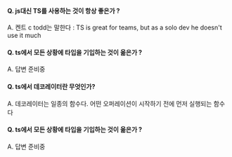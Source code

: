 #### Q. js대신 TS를 사용하는 것이 항상 좋은가 ?

A. 켄트 c todd는 말한다 : TS is great for teams, but as a solo dev he doesn't use it much

#### Q. ts에서 모든 상황에 타입을 기입하는 것이 옮은가 ?

A. 답변 준비중

#### Q. ts에서 데코레이터란 무엇인가?

A. 데코레이터는 일종의 함수다.
어떤 오퍼레이션이 시작하기 전에 먼저 실행되는 함수다

#### Q. ts에서 모든 상황에 타입을 기입하는 것이 옮은가 ?

A. 답변 준비중
